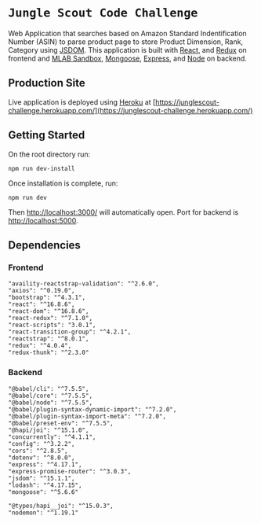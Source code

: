 # `Jungle Scout Code Challenge`

Web Application that searches based on Amazon Standard Indentification Number (ASIN) to parse product page to store Product Dimension, Rank, Category using [JSDOM](https://github.com/jsdom/jsdom). This application is built with [React](https://reactjs.org/), and [Redux](https://redux.js.org/) on frontend and [MLAB Sandbox](https://mlab.com/), [Mongoose](https://mongoosejs.com/), [Express](https://expressjs.com/), and [Node](https://nodejs.org/en/) on backend.

## Production Site

Live application is deployed using [Heroku](https://www.heroku.com/) at [https://junglescout-challenge.herokuapp.com/](https://junglescout-challenge.herokuapp.com/)

## Getting Started

On the root directory run:

    npm run dev-install

Once installation is complete, run:

    npm run dev

Then [http://localhost:3000/](http://localhost:3000) will automatically open.
Port for backend is [http://localhost:5000](http://localhost:5000).

## Dependencies

### Frontend

    "availity-reactstrap-validation": "^2.6.0",
    "axios": "^0.19.0",
    "bootstrap": "^4.3.1",
    "react": "^16.8.6",
    "react-dom": "^16.8.6",
    "react-redux": "^7.1.0",
    "react-scripts": "3.0.1",
    "react-transition-group": "^4.2.1",
    "reactstrap": "^8.0.1",
    "redux": "^4.0.4",
    "redux-thunk": "^2.3.0"

### Backend

    "@babel/cli": "^7.5.5",
    "@babel/core": "^7.5.5",
    "@babel/node": "^7.5.5",
    "@babel/plugin-syntax-dynamic-import": "^7.2.0",
    "@babel/plugin-syntax-import-meta": "^7.2.0",
    "@babel/preset-env": "^7.5.5",
    "@hapi/joi": "^15.1.0",
    "concurrently": "^4.1.1",
    "config": "^3.2.2",
    "cors": "^2.8.5",
    "dotenv": "^8.0.0",
    "express": "^4.17.1",
    "express-promise-router": "^3.0.3",
    "jsdom": "^15.1.1",
    "lodash": "^4.17.15",
    "mongoose": "^5.6.6"

    "@types/hapi__joi": "^15.0.3",
    "nodemon": "^1.19.1"
